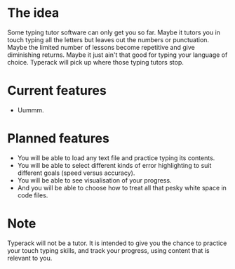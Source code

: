 # The idea

Some typing tutor software can only get you so far. Maybe it tutors you in touch typing all the letters but leaves out the numbers or punctuation. Maybe the limited number of lessons become repetitive and give diminishing returns. Maybe it just ain't that good for typing your language of choice. Typerack will pick up where those typing tutors stop.


# Current features

* Uummm.


# Planned features

* You will be able to load any text file and practice typing its contents.
* You will be able to select different kinds of error highlighting to suit different goals (speed versus accuracy).
* You will be able to see visualisation of your progress.
* And you will be able to choose how to treat all that pesky white space in code files.


# Note

Typerack will not be a tutor. It is intended to give you the chance to practice your touch typing skills, and track your progress, using content that is relevant to you.
